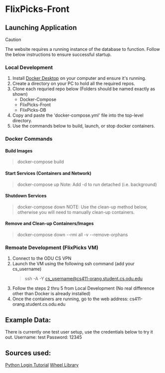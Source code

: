 # FlixPicks-Front

## Launching Application
> [!CAUTION]
> The website requires a running instance of the database to function.
> Follow the below instructions to ensure successful startup.

### Local Development
1. Install [Docker Desktop](https://www.docker.com/products/docker-desktop/) on your computer and ensure it's running.
2. Create a directory on your PC to hold all the required repos.
3. Clone each requried repo below (Folders should be named exactly as shown)
    - Docker-Compose
    - FlixPicks-Front
    - FlixPicks-DB
4. Copy and paste the 'docker-compose.yml' file into the top-level directory.
5. Use the commands below to build, launch, or stop docker containers.


### Docker Commands

#### Build Images
> docker-compose build

#### Start Services (Containers and Network)
> docker-compose up
Note: Add -d to run detached (i.e. background)

#### Shutdown Services
> docker-compose down
NOTE: Use the clean-up method below, otherwise you will need to manually clean-up containers.

#### Remove and Clean-up Containers/Images
> docker-compose down --rmi all -v --remove-orphans


### Remoate Development (FlixPicks VM)
1. Connect to the ODU CS VPN
2. Launch the VM using the following ssh command (add your cs_username)
    > ssh -A -Y cs_username@cs411-orang.student.cs.odu.edu
3. Follow the steps 2 thru 5 from Local Development (No real difference other than Docker is already installed)
4. Once the containers are running, go to the web address: cs411-orang.student.cs.odu.edu


## Example Data:
There is currently one test user setup, use the credentials below to try it out.
Username: test
Password: 12345


## Sources used:
[Python Login Tutorial](https://www.youtube.com/watch?v=71EU8gnZqZQ)
[Wheel Library](https://github.com/CrazyTim/spin-wheel)